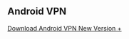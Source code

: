 ## Android VPN

[Download Android VPN New Version +](http://66.42.44.179:9088/download/tulingx.apk) 
